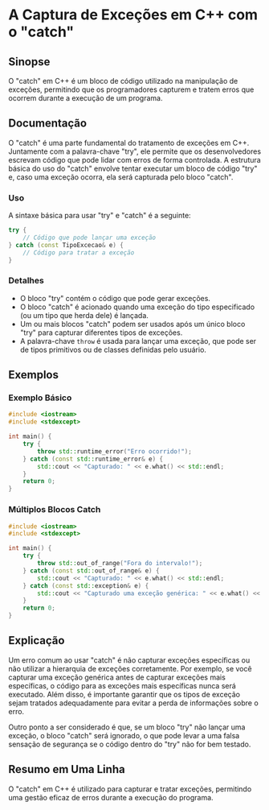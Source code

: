 <!--
Meta Description: # A Captura de Exceções em C++ com o "catch" ## Sinopse O "catch" em C++ é um bloco de código utilizado na manipulação de exceções, permitindo que os ...
Meta Keywords: catch, que, uma, std, exceções
-->

# A Captura de Exceções em C++ com o "catch"

## Sinopse
O "catch" em C++ é um bloco de código utilizado na manipulação de exceções, permitindo que os programadores capturem e tratem erros que ocorrem durante a execução de um programa.

## Documentação
O "catch" é uma parte fundamental do tratamento de exceções em C++. Juntamente com a palavra-chave "try", ele permite que os desenvolvedores escrevam código que pode lidar com erros de forma controlada. A estrutura básica do uso do "catch" envolve tentar executar um bloco de código "try" e, caso uma exceção ocorra, ela será capturada pelo bloco "catch".

### Uso
A sintaxe básica para usar "try" e "catch" é a seguinte:

```cpp
try {
    // Código que pode lançar uma exceção
} catch (const TipoExcecao& e) {
    // Código para tratar a exceção
}
```

### Detalhes
- O bloco "try" contém o código que pode gerar exceções.
- O bloco "catch" é acionado quando uma exceção do tipo especificado (ou um tipo que herda dele) é lançada.
- Um ou mais blocos "catch" podem ser usados após um único bloco "try" para capturar diferentes tipos de exceções.
- A palavra-chave `throw` é usada para lançar uma exceção, que pode ser de tipos primitivos ou de classes definidas pelo usuário.

## Exemplos

### Exemplo Básico
```cpp
#include <iostream>
#include <stdexcept>

int main() {
    try {
        throw std::runtime_error("Erro ocorrido!");
    } catch (const std::runtime_error& e) {
        std::cout << "Capturado: " << e.what() << std::endl;
    }
    return 0;
}
```

### Múltiplos Blocos Catch
```cpp
#include <iostream>
#include <stdexcept>

int main() {
    try {
        throw std::out_of_range("Fora do intervalo!");
    } catch (const std::out_of_range& e) {
        std::cout << "Capturado: " << e.what() << std::endl;
    } catch (const std::exception& e) {
        std::cout << "Capturado uma exceção genérica: " << e.what() << std::endl;
    }
    return 0;
}
```

## Explicação
Um erro comum ao usar "catch" é não capturar exceções específicas ou não utilizar a hierarquia de exceções corretamente. Por exemplo, se você capturar uma exceção genérica antes de capturar exceções mais específicas, o código para as exceções mais específicas nunca será executado. Além disso, é importante garantir que os tipos de exceção sejam tratados adequadamente para evitar a perda de informações sobre o erro.

Outro ponto a ser considerado é que, se um bloco "try" não lançar uma exceção, o bloco "catch" será ignorado, o que pode levar a uma falsa sensação de segurança se o código dentro do "try" não for bem testado.

## Resumo em Uma Linha
O "catch" em C++ é utilizado para capturar e tratar exceções, permitindo uma gestão eficaz de erros durante a execução do programa.